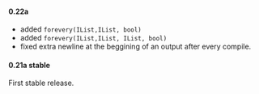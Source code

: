 #### 0.22a
- added `forevery(IList,IList, bool)`
- added `forevery(IList,IList, IList, bool)`
- fixed extra newline at the beggining of an output after every compile.

#### 0.21a stable
First stable release.